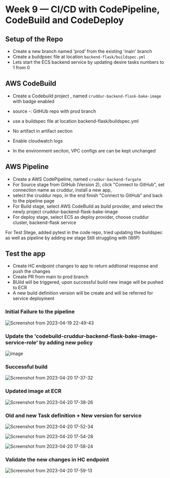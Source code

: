 # Week 9 — CI/CD with CodePipeline, CodeBuild and CodeDeploy

## Setup of the Repo

* Create a new branch named 'prod'  from the existing 'main' branch
* Create a buildpsec file at location ``` backend-flask/buildspec.yml ```
* Lets start the ECS backend service by updating desire tasks numbers to 1 from 0

## AWS CodeBuild

* Create a Codebuild project , named ``` cruddur-backend-flask-bake-image ``` with badge enabled

* source -: GitHUb repo with prod branch
* use a buildspec file at location backend-flask/buildspec.yml
* No artifact in artifact section
* Enable cloudwatch logs
* In the environment seciton, VPC configs are can be kept unchanged


## AWS Pipeline

* Create a AWS CodePipeline, named ``` cruddur-backend-fargate ```
* For Source stage from GitHub (Version 2), click "Connect to GitHub", set connection name as cruddur, install a new app, 
* select the cruddur repo, in the end finish "Connect to GitHub" and back to the pipeline page
* For Build stage, select AWS CodeBuild as build provider, amd select the newly  project cruddur-backend-flask-bake-image
* For deploy stage, select ECS as deploy provider, choose cruddur cluster, backend-flask service

For Test Stege, added pytest in the code repo, tried updating the buildspec as well as pipeline by adding ew stage
Still struggling with (WIP)

## Test the app

* Create HC endpoint changes to app to return addtional response and push the changes
* Create PR from main to prod branch
* BUild will be triggered, upon successful build new image will be pushed to ECR
* A new build definition version will be create and will be referred for service deployment

### Initial Failure to the pipeline

![Screenshot from 2023-04-19 22-49-43](https://user-images.githubusercontent.com/18515029/233765496-ff6f751a-cbf5-4a6b-8a8b-3134baf42486.png)

### Update the 'codebuild-cruddur-backend-flask-bake-image-service-role' by adding new policy

![image](https://user-images.githubusercontent.com/18515029/233765687-63fdeae7-2117-4410-a6a8-eeac0fbb6b20.png)

### Successful build

![Screenshot from 2023-04-20 17-37-32](https://user-images.githubusercontent.com/18515029/233765515-af0472a0-2341-4df0-ba59-0bfbff6d34fb.png)

### Updated image at ECR

![Screenshot from 2023-04-20 17-38-26](https://user-images.githubusercontent.com/18515029/233765524-dedd31d1-aa2d-489c-8c49-c5ef8575a9cb.png)

### Old and new Task definition + New version for service

![Screenshot from 2023-04-20 17-52-34](https://user-images.githubusercontent.com/18515029/233765539-712ea602-5555-41fe-a379-b3cd247a0fa3.png)

![Screenshot from 2023-04-20 17-54-28](https://user-images.githubusercontent.com/18515029/233765546-fc1220b0-4124-4b40-ab91-3af117e5f546.png)

![Screenshot from 2023-04-20 17-58-24](https://user-images.githubusercontent.com/18515029/233765558-0c534f8d-ea78-4ef4-b6be-7981a3acc3cf.png)

### Validate the new changes in HC endpoint

![Screenshot from 2023-04-20 17-59-13](https://user-images.githubusercontent.com/18515029/233765575-93b41d46-459e-432f-b397-94fbb95e356a.png)




